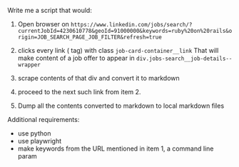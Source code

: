 Write me a script that would:

1. Open browser on `https://www.linkedin.com/jobs/search/?currentJobId=4230610778&geoId=91000000&keywords=ruby%20on%20rails&origin=JOB_SEARCH_PAGE_JOB_FILTER&refresh=true`

2. clicks every link (<a> tag) with class `job-card-container__link` That will make content of a job offer to appear in `div.jobs-search__job-details--wrapper` 

3. scrape contents of that div and convert it to markdown

4. proceed to the next such link from item 2.

5. Dump all the contents converted to markdown to local markdown files

Additional requirements:

- use python
- use playwright
- make keywords from the URL mentioned in item 1, a command line param

